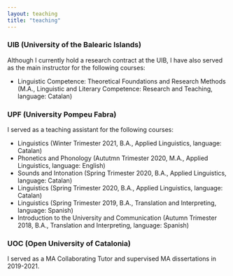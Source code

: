 ```yaml
---
layout: teaching
title: "teaching"
---
```


### UIB (University of the Balearic Islands)
Although I currently hold a research contract at the UIB, I have also served as the main instructor for the following courses:

- Linguistic Competence: Theoretical Foundations and Research Methods (M.A., Linguistic and Literary Competence: Research and Teaching, language: Catalan)


### UPF (University Pompeu Fabra)

I served as a teaching assistant for the following courses:

- Linguistics (Winter Trimester 2021, B.A., Applied Linguistics, language: Catalan)
- Phonetics and Phonology (Aututmn Trimester 2020, M.A., Applied Linguistics, language: English)
- Sounds and Intonation (Spring Trimester 2020, B.A., Applied Linguistics, language: Catalan)
- Linguistics (Spring Trimester 2020, B.A., Applied Linguistics, language: Catalan)
- Linguistics (Spring Trimester 2019, B.A., Translation and Interpreting, language: Spanish)
- Introduction to the University and Communication (Autumn Trimester 2018, B.A., Translation and Interpreting, language: Spanish)


### UOC (Open University of Catalonia)

I served as a MA Collaborating Tutor and supervised MA dissertations in 2019-2021.
